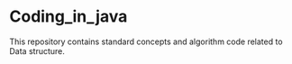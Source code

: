 # Coding_in_java

This repository contains standard concepts and algorithm code related to Data structure.
